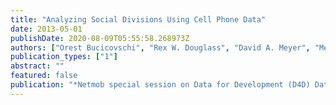 ```yaml
---
title: "Analyzing Social Divisions Using Cell Phone Data"
date: 2013-05-01
publishDate: 2020-08-09T05:55:58.268973Z
authors: ["Orest Bucicovschi", "Rex W. Douglass", "David A. Meyer", "Megha Ram", "David Rideout", "Dongjin Song"]
publication_types: ["1"]
abstract: ""
featured: false
publication: "*Netmob special session on Data for Development (D4D) Data Challenge*"
---
```


